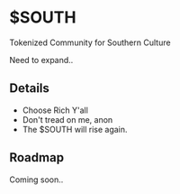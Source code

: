 # $SOUTH

Tokenized Community for Southern Culture

Need to expand..

## Details

- Choose Rich Y'all
- Don't tread on me, anon
- The $SOUTH will rise again.


## Roadmap

Coming soon..
